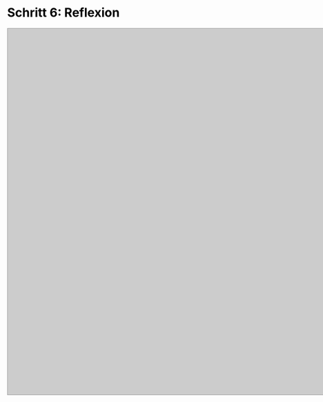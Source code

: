 <h1 style="color:#000000">Schritt 6: Reflexion</h1>

<!DOCTYPE html>
<html>
<head>
<style>
div#memory_board{
    background:#CCC;
    border:#999 1px solid;
    width:800px;
    height:800px;
    padding:24px;
    margin:0px auto;
}
div#memory_board > div{
    background: url(tile_bg.jpg) no-repeat;
    border:#000 1px solid;
    width:71px;
    height:71px;
    float:left;
    margin:10px;
    padding:20px;
    font-size:20px;
    cursor:pointer;
    text-align:middle;
}
</style>
<script>
var memory_array = ['traffic','traffic','units','Einheiten','query','Anfrage/Abfrage','request','Zugriff','compile','übersetzen','enable','aktivieren','random','zufällig','result','Ergebnis','drive','Laufwerk','amount','Betrag','alter','ver&auml;ndern','equal','gleich','valid','gültig','value','Wert','array','Anordnung/Feld','successor','Nachfolger','carrier','Träger','assign','zuweisen'];
var memory_values = [];
var memory_tile_ids = [];
var tiles_flipped = 0;
Array.prototype.memory_tile_shuffle = function(){
    var i = this.length, j, temp;
    while(--i > 0){
        j = Math.floor(Math.random() * (i+1));
        temp = this[j];
        this[j] = this[I];
        this[I] = temp;
    }
}[/I][/I]
function newBoard(){
    tiles_flipped = 0;
    var output = '';
    memory_array.memory_tile_shuffle();
    for(var i = 0; i < memory_array.length; i++){
        output += '<div id="tile_'+i+'" onclick="memoryFlipTile(this,\''+memory_array+'\')"></div>';
    }
    document.getElementById('memory_board').innerHTML = output;
}
function memoryFlipTile(tile,val){
    if(tile.innerHTML == "" && memory_values.length < 2){
        tile.style.background = '#FFF';
        tile.innerHTML = val;
        if(memory_values.length == 0){
            memory_values.push(val);
            memory_tile_ids.push(tile.id);
        } else if(memory_values.length == 1){
            memory_values.push(val);
            memory_tile_ids.push(tile.id);
            if(memory_values[0] == memory_values[1]){
                tiles_flipped += 2;
                // Clear both arrays
                memory_values = [];
                memory_tile_ids = [];
                // Check to see if the whole board is cleared
                if(tiles_flipped == memory_array.length){
                    alert("Super! Du hast das Memory gelöst! %0A%0ANeues Spiel?");
                    document.getElementById('memory_board').innerHTML = "";
                    newBoard();
                }
            } else {
                function flip2Back(){
                   // Flip the 2 tiles back over
                   var tile_1 = document.getElementById(memory_tile_ids[0]);
                   var tile_2 = document.getElementById(memory_tile_ids[1]);
                   tile_1.style.background = 'url(tile_bg.jpg) no-repeat';
                   tile_1.innerHTML = "";
                   tile_2.style.background = 'url(tile_bg.jpg) no-repeat';
                   tile_2.innerHTML = "";
                   // Clear both arrays
                   memory_values = [];
                   memory_tile_ids = [];
                }
                setTimeout(flip2Back, 700);
            }
        }
    }
}
</script>
</head>
<body>
<div id="memory_board"></div>
<script>newBoard();</script>
</body>
</html>

 
